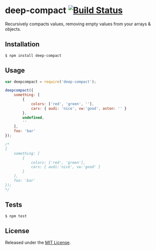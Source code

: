 # deep-compact [![Build Status](https://travis-ci.org/IndigoUnited/node-deep-compact.svg?branch=master)](https://travis-ci.org/IndigoUnited/node-deep-compact)


Recursively compacts values, removing empty values from your arrays & objects.


## Installation

`$ npm install deep-compact`


## Usage

```js
var deepcompact = require('deep-compact');

deepcompact({
    something: [
        {
            colors: ['red', 'green', ''],
            cars: { audi: 'nice', vw:'good', aston: '' }
        },
        undefined,
        ''
    ],
    foo: 'bar'
});

/*
{
    something: [
        {
            colors: ['red', 'green'],
            cars: { audi:'nice', vw:'good' }
        }
    ],
    foo: 'bar'
});
*/
```

## Tests

`$ npm test`


## License

Released under the [MIT License](http://www.opensource.org/licenses/mit-license.php).
